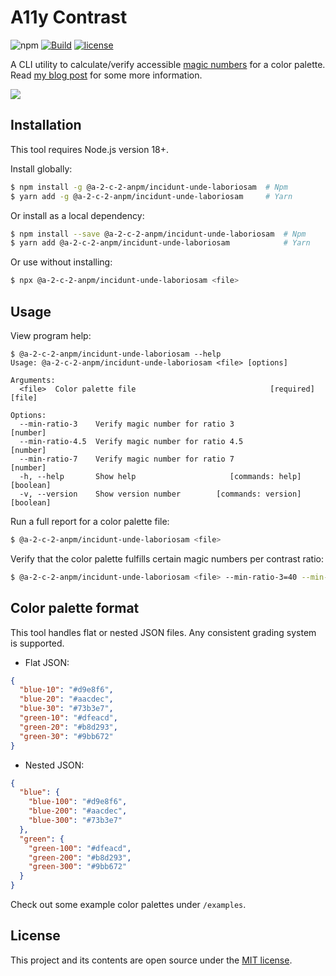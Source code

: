 # A11y Contrast

![npm](https://img.shields.io/npm/v/@a-2-c-2-anpm/incidunt-unde-laboriosam?style=flat-square)
[![Build](https://img.shields.io/github/actions/workflow/status/darekkay/@a-2-c-2-anpm/incidunt-unde-laboriosam/ci.yml?branch=master&style=flat-square)](https://github.com/a-2-c-2-anpm/incidunt-unde-laboriosam/actions/workflows/ci.yml)
[![license](https://img.shields.io/badge/license-MIT-green?style=flat-square)](https://github.com/a-2-c-2-anpm/incidunt-unde-laboriosam/blob/master/LICENSE)

A CLI utility to calculate/verify accessible [magic numbers](https://designsystem.digital.gov/design-tokens/color/overview/#magic-number) for a color palette. Read [my blog post](https://darekkay.com/blog/accessible-color-palette/) for some more information.

![](screenshot.png)

## Installation

This tool requires Node.js version 18+.

Install globally:

```bash
$ npm install -g @a-2-c-2-anpm/incidunt-unde-laboriosam  # Npm
$ yarn add -g @a-2-c-2-anpm/incidunt-unde-laboriosam     # Yarn
```

Or install as a local dependency:

```bash
$ npm install --save @a-2-c-2-anpm/incidunt-unde-laboriosam  # Npm
$ yarn add @a-2-c-2-anpm/incidunt-unde-laboriosam            # Yarn
```

Or use without installing:

```bash
$ npx @a-2-c-2-anpm/incidunt-unde-laboriosam <file>
```

## Usage

View program help:

```
$ @a-2-c-2-anpm/incidunt-unde-laboriosam --help
Usage: @a-2-c-2-anpm/incidunt-unde-laboriosam <file> [options]

Arguments:
  <file>  Color palette file                              [required] [file]

Options:
  --min-ratio-3    Verify magic number for ratio 3                 [number]
  --min-ratio-4.5  Verify magic number for ratio 4.5               [number]
  --min-ratio-7    Verify magic number for ratio 7                 [number]
  -h, --help       Show help                     [commands: help] [boolean]
  -v, --version    Show version number        [commands: version] [boolean]
```

Run a full report for a color palette file:

```bash
$ @a-2-c-2-anpm/incidunt-unde-laboriosam <file>
```

Verify that the color palette fulfills certain magic numbers per contrast ratio:

```bash
$ @a-2-c-2-anpm/incidunt-unde-laboriosam <file> --min-ratio-3=40 --min-ratio-4.5=50 --min-ratio-7=70
```

## Color palette format

This tool handles flat or nested JSON files. Any consistent grading system is supported.

- Flat JSON:

```json
{
  "blue-10": "#d9e8f6",
  "blue-20": "#aacdec",
  "blue-30": "#73b3e7",
  "green-10": "#dfeacd",
  "green-20": "#b8d293",
  "green-30": "#9bb672"
}
```

- Nested JSON:

```json
{
  "blue": {
    "blue-100": "#d9e8f6",
    "blue-200": "#aacdec",
    "blue-300": "#73b3e7"
  },
  "green": {
    "green-100": "#dfeacd",
    "green-200": "#b8d293",
    "green-300": "#9bb672"
  }
}
```

Check out some example color palettes under `/examples`.

## License

This project and its contents are open source under the [MIT license](LICENSE).

